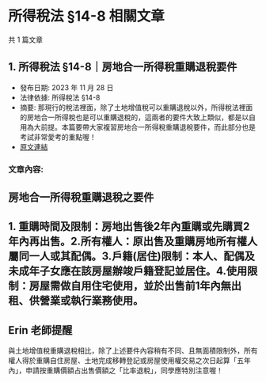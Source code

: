 # 所得稅法 §14-8 相關文章

共 1 篇文章

## 1. 所得稅法 §14-8｜房地合一所得稅重購退稅要件

- 發布日期: 2023 年 11 月 28 日
- 法律依據: 所得稅法 §14-8
- 摘要: 那現行的稅法裡面，除了土地增值稅可以重購退稅以外，所得稅法裡面的房地合一所得稅也是可以重購退稅的，這兩者的要件大致上類似，都是以自用為大前提。本篇要帶大家複習房地合一所得稅重購退稅要件，而此部分也是考試非常愛考的重點喔！
- [原文連結](https://www.jasper-realestate.com/%e6%89%80%e5%be%97%e7%a8%85%e6%b3%95-14-8-%e6%88%bf%e5%9c%b0-%e5%90%88%e4%b8%80%e6%89%80%e5%be%97%e7%a8%85%e9%87%8d%e8%b3%bc%e9%80%80%e7%a8%85%e8%a6%81%e4%bb%b6/)

### 文章內容:

## 房地合一所得稅重購退稅之要件

## 1. 重購時間及限制：房地出售後2年內重購或先購買2年內再出售。2.所有權人：原出售及重購房地所有權人屬同一人或其配偶。3.戶籍(居住)限制：本人、配偶及未成年子女應在該房屋辦竣戶籍登記並居住。4.使用限制：房屋需做自用住宅使用，並於出售前1年內無出租、供營業或執行業務使用。

## Erin 老師提醒

與土地增值稅重購退稅相比，除了上述要件內容稍有不同、且無面積限制外，所有權人得於重購自住房屋、土地完成移轉登記或房屋使用權交易之次日起算「五年內」，申請按重購價額占出售價額之「比率退稅」，同學應特別注意喔！